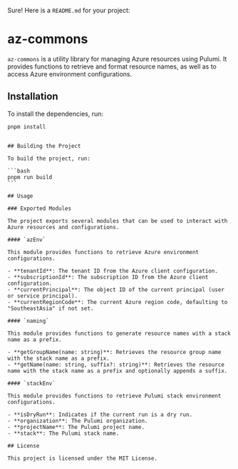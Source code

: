 Sure! Here is a `README.md` for your project:

# az-commons

`az-commons` is a utility library for managing Azure resources using Pulumi. It provides functions to retrieve and format resource names, as well as to access Azure environment configurations.

## Installation

To install the dependencies, run:

```bash
pnpm install
```

````

## Building the Project

To build the project, run:

```bash
pnpm run build
```

## Usage

### Exported Modules

The project exports several modules that can be used to interact with Azure resources and configurations.

#### `azEnv`

This module provides functions to retrieve Azure environment configurations.

- **tenantId**: The tenant ID from the Azure client configuration.
- **subscriptionId**: The subscription ID from the Azure client configuration.
- **currentPrincipal**: The object ID of the current principal (user or service principal).
- **currentRegionCode**: The current Azure region code, defaulting to "SoutheastAsia" if not set.

#### `naming`

This module provides functions to generate resource names with a stack name as a prefix.

- **getGroupName(name: string)**: Retrieves the resource group name with the stack name as a prefix.
- **getName(name: string, suffix?: string)**: Retrieves the resource name with the stack name as a prefix and optionally appends a suffix.

#### `stackEnv`

This module provides functions to retrieve Pulumi stack environment configurations.

- **isDryRun**: Indicates if the current run is a dry run.
- **organization**: The Pulumi organization.
- **projectName**: The Pulumi project name.
- **stack**: The Pulumi stack name.

## License

This project is licensed under the MIT License.
````
